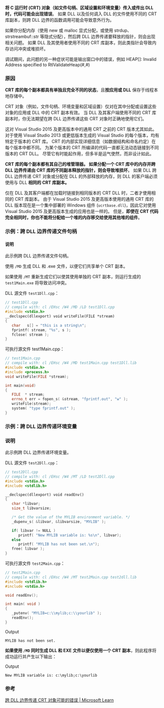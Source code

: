**将 C 运行时 (CRT) 对象（如文件句柄、区域设置和环境变量）传入或传出 DLL 时，代码可能会出现错误**。 如果 DLL 以及任何调入 DLL 的文件使用不同的 CRT 库副本，则跨 DLL 边界的函数调用可能会导致意外行为。

如果你分配内存（使用 new 或 malloc 显式分配，或使用 strdup、strstreambuf::str 等隐式分配），然后跨 DLL 边界传递要释放的指针，则会出现相关问题。 如果 DLL 及其使用者使用不同的 CRT 库副本，则此类指针会导致内存访问冲突或堆损坏。

调试期间，此问题的另一种症状可能是输出窗口中的错误，例如 HEAP[]: Invalid Address specified to RtlValidateHeap(#,#)

### 原因

**CRT 库的每个副本都具有单独且完全不同的状态**，且**按应用或 DLL** 保存于线程本地存储中。

CRT 对象（例如，文件句柄、环境变量和区域设置）仅对在其中分配或设置这些对象的应用或 DLL 中的 CRT 副本有效。 当 DLL 及其客户端使用不同的 CRT 库副本时，你无法期望在跨 DLL 边界传递这些 CRT 对象时正确地使用它们。

这对 Visual Studio 2015 及更高版本中的通用 CRT 之前的 CRT 版本尤其如此。 对于使用 Visual Studio 2013 或更低版本生成的 Visual Studio 的每个版本，均有特定于版本的 CRT 库。 CRT 的内部实现详细信息（如数据结构和命名约定）在每个版本中都不同。 为某个版本的 CRT 所编译的代码一直都无法动态链接到不同版本的 CRT DLL。 尽管它有时能起作用，但多半是运气使然，而非设计如此。

**CRT 库的每个副本都有其自己的堆管理器。 如果分配一个 CRT 库中的内存并跨 DLL 边界传递由 CRT 库的不同副本释放的指针，则会导致堆损坏**。 如果 DLL 跨 DLL 边界传递 CRT 对象或分配在 DLL 的外部释放的内存，则 DLL 的客户端必须使用与 DLL **相同的 CRT 库副本。**

仅在 DLL 及其客户端都在加载时链接到相同版本的 CRT DLL 时，二者才使用相同的 CRT 库副本。 由于 Visual Studio 2015 及更高版本使用的通用 CRT 库的 DLL 版本现在是一个集中部署的 Windows 组件 (`ucrtbase.dll`)，因此它对使用 Visual Studio 2015 及更高版本生成的应用也是一样的。 但是，**即使在 CRT 代码完全相同时，你也不能将分配给一个堆的内存移交给使用其他堆的组件**。

### 示例：跨 DLL 边界传递文件句柄

#### 说明

此示例跨 DLL 边界传递文件句柄。

使用 `/MD` 生成 DLL 和 .exe 文件，以便它们共享单个 CRT 副本。

如果使用 `/MT` 重新生成它们以使其使用单独的 CRT 副本，则运行生成的 `test1Main.exe` 将导致访问冲突。

DLL 源文件 `test1Dll.cpp`：

```cpp
// test1Dll.cpp
// compile with: cl /EHsc /W4 /MD /LD test1Dll.cpp
#include <stdio.h>
__declspec(dllexport) void writeFile(FILE *stream)
{
   char   s[] = "this is a string\n";
   fprintf( stream, "%s", s );
   fclose( stream );
}
```

可执行源文件 test1Main.cpp：
```cpp
// test1Main.cpp
// compile with: cl /EHsc /W4 /MD test1Main.cpp test1Dll.lib
#include <stdio.h>
#include <process.h>
void writeFile(FILE *stream);

int main(void)
{
   FILE  * stream;
   errno_t err = fopen_s( &stream, "fprintf.out", "w" );
   writeFile(stream);
   system( "type fprintf.out" );
}
```

### 示例：跨 DLL 边界传递环境变量

### 说明

此示例跨 DLL 边界传递环境变量。

DLL 源文件 `test2Dll.cpp`：

```cpp
// test2Dll.cpp
// compile with: cl /EHsc /W4 /MT /LD test2Dll.cpp
#include <stdio.h>
#include <stdlib.h>

__declspec(dllexport) void readEnv()
{
   char *libvar;
   size_t libvarsize;

   /* Get the value of the MYLIB environment variable. */
   _dupenv_s( &libvar, &libvarsize, "MYLIB" );

   if( libvar != NULL )
      printf( "New MYLIB variable is: %s\n", libvar);
   else
      printf( "MYLIB has not been set.\n");
   free( libvar );
}
```

可执行源文件 `test2Main.cpp`：

```cpp
// test2Main.cpp
// compile with: cl /EHsc /W4 /MT test2Main.cpp test2dll.lib
#include <stdlib.h>
#include <stdio.h>

void readEnv();

int main( void )
{
   _putenv( "MYLIB=c:\\mylib;c:\\yourlib" );
   readEnv();
}
```

Output

```
MYLIB has not been set.
```

**如果使用 `/MD` 同时生成 DLL 和 EXE 文件以便仅使用一个 CRT 副本**，则此程序将成功运行并产生以下输出：

Output

```
New MYLIB variable is: c:\mylib;c:\yourlib
```

### 参考
[跨 DLL 边界传递 CRT 对象可能的错误 | Microsoft Learn](https://learn.microsoft.com/zh-cn/cpp/c-runtime-library/potential-errors-passing-crt-objects-across-dll-boundaries?view=msvc-170#example-pass-file-handle-across-dll-boundary)